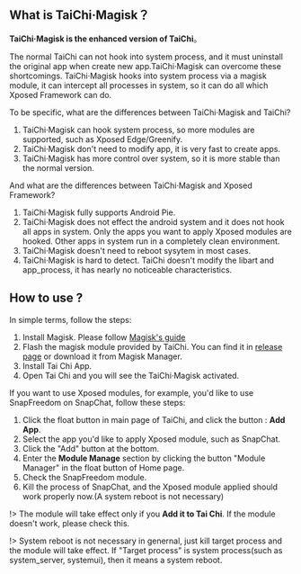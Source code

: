 ## What is TaiChi·Magisk？

**TaiChi·Magisk is the enhanced version of TaiChi**。

The normal TaiChi can not hook into system process, and it must uninstall the original app when create new app.TaiChi·Magisk can overcome these shortcomings. TaiChi·Magisk hooks into system process via a magisk module, it can intercept all processes in system, so it can do all which Xposed Framework can do.

To be specific, what are the differences between TaiChi·Magisk and TaiChi?

1. TaiChi·Magisk can hook system process, so more modules are supported, such as Xposed Edge/Greenify.
2. TaiChi·Magisk don't need to modify app, it is very fast to create apps.
3. TaiChi·Magisk has more control over system, so it is more stable than the normal version.

And what are the differences between TaiChi·Magisk and Xposed Framework?

1. TaiChi·Magisk fully supports Android Pie.
2. TaiChi·Magisk does not effect the android system and it does not hook all apps in system. Only the apps you want to apply Xposed modules are hooked. Other apps in system run in a completely clean environment.
3. TaiChi·Magisk doesn't need to reboot sysytem in most cases.
4. TaiChi·Magisk is hard to detect. TaiChi doesn't modify the libart and app_process, it has nearly no noticeable characteristics.

## How to use ?

In simple terms, follow the steps:

1. Install Magisk. Please follow [Magisk's guide](https://topjohnwu.github.io/Magisk/install.html)
2. Flash the magisk module provided by TaiChi. You can find it in [release page](https://github.com/tiann/Tai-Chi/releases) or download it from Magisk Manager.
3. Install Tai Chi App. 
4. Open Tai Chi and you will see the TaiChi·Magisk activated.

If you want to use Xposed modules, for example, you'd like to use SnapFreedom on SnapChat, follow these steps:

1. Click the float button in main page of TaiChi, and click the button : **Add App**.
2. Select the app you'd like to apply Xposed module, such as SnapChat.
3. Click the "Add" button at the bottom.
4. Enter the **Module Manage** section by clicking the button "Module Manager" in the float button of Home page.
5. Check the SnapFreedom module.
6. Kill the process of SnapChat, and the Xposed module applied should work properly now.(A system reboot is not necessary)

!> The module will take effect only if you **Add it to Tai Chi**. If the module doesn't work, please check this.

!> System reboot is not necessary in genernal, just kill target process and the module will take effect. If "Target process" is system process(such as system_server, systemui), then it means a system reboot.